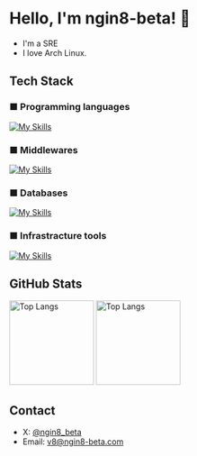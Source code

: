 # Hello, I'm ngin8-beta! 👋
- I'm a SRE
- I love Arch Linux.

## Tech Stack
### ■ Programming languages
[![My Skills](https://skillicons.dev/icons?i=go,python,bash&theme=light)](https://skillicons.dev)
### ■ Middlewares
[![My Skills](https://skillicons.dev/icons?i=nginx&theme=light)](https://skillicons.dev)
### ■ Databases
[![My Skills](https://skillicons.dev/icons?i=mysql,redis&theme=light)](https://skillicons.dev)
### ■ Infrastracture tools
[![My Skills](https://skillicons.dev/icons?i=aws,openstack,kubernetes,docker,terraform,ansible&theme=light)](https://skillicons.dev)  

## GitHub Stats
<p align="left"> 
  <img alt="Top Langs" height="150px" src="https://github-readme-stats-phi-sepia.vercel.app/api?username=ngin8-beta&show_icons=true&bg_color=30,e96443,904e95&title_color=fff&text_color=fff&rank_icon=github"/>
  <img alt="Top Langs" height="150px" src="https://github-readme-stats-phi-sepia.vercel.app/api/top-langs/?username=ngin8-beta&layout=compact&bg_color=30,e96443,904e95&title_color=fff&text_color=fff"/> 
</p>

## Contact
- X: [@ngin8_beta](https://x.com/ngin8_beta)
- Email: v8@ngin8-beta.com
